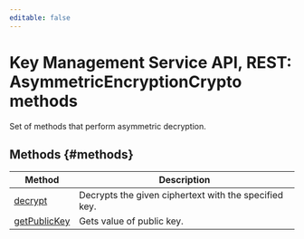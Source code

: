 ```yaml
---
editable: false
---
```


# Key Management Service API, REST: AsymmetricEncryptionCrypto methods
Set of methods that perform asymmetric decryption.

## Methods {#methods}
Method | Description
--- | ---
[decrypt](decrypt.md) | Decrypts the given ciphertext with the specified key.
[getPublicKey](getPublicKey.md) | Gets value of public key.